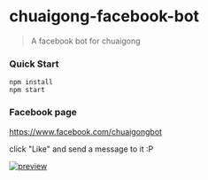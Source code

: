 # chuaigong-facebook-bot

> A facebook bot for chuaigong

### Quick Start

```
npm install
npm start
```

### Facebook page

https://www.facebook.com/chuaigongbot

click "Like" and send a message to it :P

[![preview](https://scontent-tpe1-1.xx.fbcdn.net/t31.0-8/13680355_295533144170539_7363870980483186705_o.jpg)](https://www.facebook.com/chuaigongbot)

